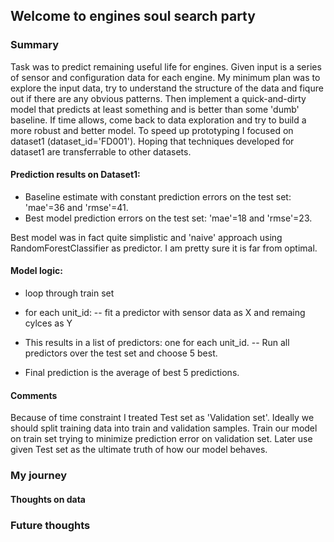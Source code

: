 ﻿## Welcome to engines soul search party

### Summary

Task was to predict remaining useful life for engines. Given input is a series of sensor and configuration data for each engine. My minimum plan was to explore the input data, try to understand the structure of the data and fiqure out if there are any obvious patterns. Then implement a quick-and-dirty model that predicts at least something and is better than some 'dumb' baseline. If time allows, come back to data exploration and try to build a more robust and better model.
To speed up prototyping I focused on dataset1 (dataset_id='FD001'). Hoping that techniques developed for dataset1 are transferrable to other datasets. 

#### Prediction results on Dataset1:
* Baseline estimate with constant prediction errors on the test set:
'mae'=36 and 'rmse'=41.
* Best model prediction errors on the test set:
'mae'=18 and 'rmse'=23.

Best model was in fact quite simplistic and 'naive' approach using RandomForestClassifier as predictor. I am pretty sure it is far from optimal.

#### Model logic:
* loop through train set
* for each unit_id:
-- fit a predictor with sensor data as X and remaing cylces as Y

* This results in a list of predictors: one for each unit_id.
-- Run all predictors over the test set and choose 5 best.

* Final prediction is the average of best 5 predictions.

#### Comments
Because of time constraint I treated Test set as 'Validation set'. Ideally we should split training data into train and validation samples. Train our model on train set trying to minimize prediction error on validation set. Later use given Test set as the ultimate truth of how our model behaves. 



### My journey
#### Thoughts on data



### Future thoughts